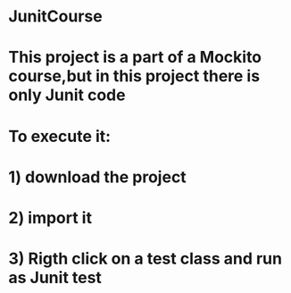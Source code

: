 # JunitCourse
# This project is a part of a Mockito course,but in this project there is only Junit code
# To execute it:
# 1) download the project
# 2) import it 
# 3) Rigth click on a test class and run as Junit test